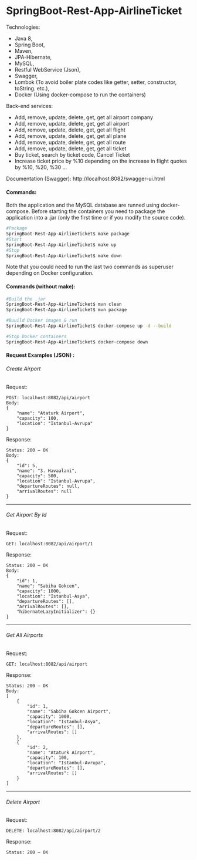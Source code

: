# SpringBoot-Rest-App-AirlineTicket

Technologies: 
-	Java 8, 
-	Spring Boot, 
-	Maven, 
-	JPA-Hibernate, 
-	MySQL, 
-	Restful WebService (Json), 
-	Swagger, 
-	Lombok (To avoid boiler plate codes like getter, setter, constructor, toString. etc.),
-	Docker (Using docker-compose to run the containers)

Back-end services:
-	Add, remove, update, delete, get, get all airport company
-	Add, remove, update, delete, get, get all airport
-	Add, remove, update, delete, get, get all flight
-	Add, remove, update, delete, get, get all plane
-	Add, remove, update, delete, get, get all route
-	Add, remove, update, delete, get, get all ticket
-	Buy ticket, search by ticket code, Cancel Ticket
-	Increase ticket price by %10 depending on the increase in flight quotes by %10, %20, %30 …

Documentation (Swagger):  http://localhost:8082/swagger-ui.html

#### Commands:
Both the application and the MySQL database are runned using docker-compose. Before starting the containers you need to package the application into a .jar (only the first time or if you modify the source code).
~~~bash
#Package
SpringBoot-Rest-App-AirlineTicket$ make package
#Start
SpringBoot-Rest-App-AirlineTicket$ make up
#Stop
SpringBoot-Rest-App-AirlineTicket$ make down
~~~
Note that you could need to run the last two commands as superuser depending on Docker configuration.

#### Commands (without make):
~~~bash
#Build the .jar
SpringBoot-Rest-App-AirlineTicket$ mvn clean
SpringBoot-Rest-App-AirlineTicket$ mvn package

#Buuild Docker images & run
SpringBoot-Rest-App-AirlineTicket$ docker-compose up -d --build

#Stop Docker containers
SpringBoot-Rest-App-AirlineTicket$ docker-compose down
~~~



#### Request Examples (JSON) :

###### Create Airport
Request:
~~~
POST: localhost:8082/api/airport
Body:
{
	"name": "Ataturk Airport",
	"capacity": 100,
	"location": "Istanbul-Avrupa"
}
~~~
Response:
~~~
Status: 200 – OK
Body:
{
    "id": 5,
    "name": "3. Havaalani",
    "capacity": 500,
    "location": "Istanbul-Avrupa",
    "departureRoutes": null,
    "arrivalRoutes": null
}
~~~
---
###### Get Airport By Id
Request:
~~~
GET: localhost:8082/api/airport/1
~~~
Response:
~~~
Status: 200 – OK
Body:
{
    "id": 1,
    "name": "Sabiha Gokcen",
    "capacity": 1000,
    "location": "Istanbul-Asya",
    "departureRoutes": [],
    "arrivalRoutes": [],
    "hibernateLazyInitializer": {}
}
~~~
---
###### Get All Airports
Request:
~~~
GET: localhost:8082/api/airport
~~~
Response:
~~~
Status: 200 – OK
Body:
[
    {
        "id": 1,
        "name": "Sabiha Gokcen Airport",
        "capacity": 1000,
        "location": "Istanbul-Asya",
        "departureRoutes": [],
        "arrivalRoutes": []
    },
    {
        "id": 2,
        "name": "Ataturk Airport",
        "capacity": 100,
        "location": "Istanbul-Avrupa",
        "departureRoutes": [],
        "arrivalRoutes": []
    }
]
~~~
---
###### Delete Airport
Request:
~~~
DELETE: localhost:8082/api/airport/2
~~~
Response:
~~~
Status: 200 – OK
~~~
